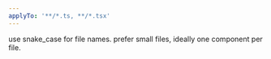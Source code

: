 ```yaml
---
applyTo: '**/*.ts, **/*.tsx'
---
```


use snake_case for file names.
prefer small files, ideally one component per file.
